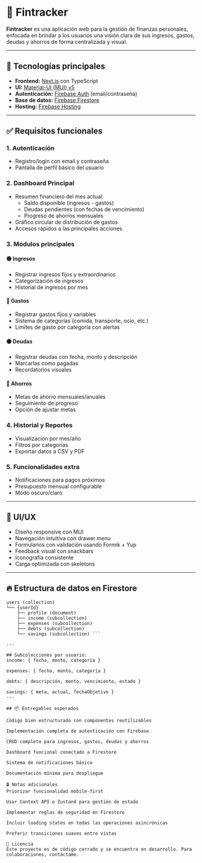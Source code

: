 # 💸 Fintracker

**Fintracker** es una aplicación web para la gestión de finanzas personales, enfocada en brindar a los usuarios una visión clara de sus ingresos, gastos, deudas y ahorros de forma centralizada y visual.

---

## 🚀 Tecnologías principales

- **Frontend:** [Next.js](https://nextjs.org/) con TypeScript
- **UI:** [Material-UI (MUI) v5](https://mui.com/)
- **Autenticación:** [Firebase Auth](https://firebase.google.com/products/auth) (email/contraseña)
- **Base de datos:** [Firebase Firestore](https://firebase.google.com/products/firestore)
- **Hosting:** [Firebase Hosting](https://firebase.google.com/products/hosting)

---

## ✅ Requisitos funcionales

### 1. Autenticación
- Registro/login con email y contraseña
- Pantalla de perfil básico del usuario

### 2. Dashboard Principal
- Resumen financiero del mes actual:
  - Saldo disponible (ingresos - gastos)
  - Deudas pendientes (con fechas de vencimiento)
  - Progreso de ahorros mensuales
- Gráfico circular de distribución de gastos
- Accesos rápidos a las principales acciones

### 3. Módulos principales

#### 🟢 Ingresos
- Registrar ingresos fijos y extraordinarios
- Categorización de ingresos
- Historial de ingresos por mes

#### 🔴 Gastos
- Registrar gastos fijos y variables
- Sistema de categorías (comida, transporte, ocio, etc.)
- Límites de gasto por categoría con alertas

#### 🟠 Deudas
- Registrar deudas con fecha, monto y descripción
- Marcarlas como pagadas
- Recordatorios visuales

#### 🔵 Ahorros
- Metas de ahorro mensuales/anuales
- Seguimiento de progreso
- Opción de ajustar metas

### 4. Historial y Reportes
- Visualización por mes/año
- Filtros por categorías
- Exportar datos a CSV y PDF

### 5. Funcionalidades extra
- Notificaciones para pagos próximos
- Presupuesto mensual configurable
- Modo oscuro/claro

---

## 🧩 UI/UX

- Diseño responsive con MUI
- Navegación intuitiva con drawer menu
- Formularios con validación usando Formik + Yup
- Feedback visual con snackbars
- Iconografía consistente
- Carga optimizada con skeletons

---

## 🔥 Estructura de datos en Firestore

```plaintext
users (collection)
└── {userId}
    ├── profile (document)
    ├── income (subcollection)
    ├── expenses (subcollection)
    ├── debts (subcollection)
    └── savings (subcollection) ```

---

## Subcolecciones por usuario:
income: { fecha, monto, categoría }

expenses: { fecha, monto, categoría }

debts: { descripción, monto, vencimiento, estado }

savings: { meta, actual, fechaObjetivo }
---

## 📦 Entregables esperados

Código bien estructurado con componentes reutilizables

Implementación completa de autenticación con Firebase

CRUD completo para ingresos, gastos, deudas y ahorros

Dashboard funcional conectado a Firestore

Sistema de notificaciones básico

Documentación mínima para despliegue

🔒 Notas adicionales
Priorizar funcionalidad mobile-first

Usar Context API o Zustand para gestión de estado

Implementar reglas de seguridad en Firestore

Incluir loading states en todas las operaciones asincrónicas

Preferir transiciones suaves entre vistas

📄 Licencia
Este proyecto es de código cerrado y se encuentra en desarrollo. Para colaboraciones, contáctame.
